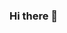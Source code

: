 ### Hi there 👋

<!--
**patelkathan/patelkathan** is a ✨ _special_ ✨ repository because its `README.md` (this file) appears on your GitHub profile.

Here are some ideas to get you started:

- 🔭 I’m currently working on Android Development.
- 🔭 I'm pasionatie about IoT and Micro-Controllers.
- 🌱 I’m currently learning flutter.
- 💬 Ask me about android/iot.
- ⚡ Fun fact: I'm still learning...
-->
